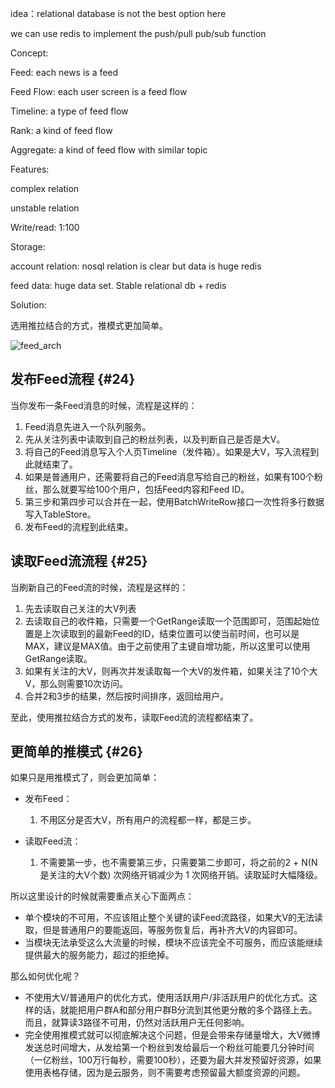 idea：relational database is not the best option here

we can use redis to implement the push/pull  pub/sub function

Concept:

Feed: each news is a feed

Feed Flow: each user screen is a feed flow

Timeline: a type of feed flow

Rank: a kind of feed flow

Aggregate: a kind of feed flow with similar topic

Features:

complex relation

unstable relation

Write/read: 1:100

Storage:

account relation: nosql relation is clear but data is huge redis

feed data: huge data set. Stable relational db + redis

Solution:

选用推拉结合的方式，推模式更加简单。

![](https://yqfile.alicdn.com/ac5465cc451372d20cafeca586a51b7560a46c1c.png "feed\_arch")

## 发布Feed流程 {#24}

当你发布一条Feed消息的时候，流程是这样的：

1. Feed消息先进入一个队列服务。
2. 先从关注列表中读取到自己的粉丝列表，以及判断自己是否是大V。
3. 将自己的Feed消息写入个人页Timeline（发件箱）。如果是大V，写入流程到此就结束了。
4. 如果是普通用户，还需要将自己的Feed消息写给自己的粉丝，如果有100个粉丝，那么就要写给100个用户，包括Feed内容和Feed ID。
5. 第三步和第四步可以合并在一起，使用BatchWriteRow接口一次性将多行数据写入TableStore。
6. 发布Feed的流程到此结束。

## 读取Feed流流程 {#25}

当刷新自己的Feed流的时候，流程是这样的：

1. 先去读取自己关注的大V列表
2. 去读取自己的收件箱，只需要一个GetRange读取一个范围即可，范围起始位置是上次读取到的最新Feed的ID，结束位置可以使当前时间，也可以是MAX，建议是MAX值。由于之前使用了主键自增功能，所以这里可以使用GetRange读取。
3. 如果有关注的大V，则再次并发读取每一个大V的发件箱，如果关注了10个大V，那么则需要10次访问。
4. 合并2和3步的结果，然后按时间排序，返回给用户。

至此，使用推拉结合方式的发布，读取Feed流的流程都结束了。

## 更简单的推模式 {#26}

如果只是用推模式了，则会更加简单：

* 发布Feed：

  1. 不用区分是否大V，所有用户的流程都一样，都是三步。

* 读取Feed流：

  1. 不需要第一步，也不需要第三步，只需要第二步即可，将之前的2 + N\(N是关注的大V个数\) 次网络开销减少为 1 次网络开销。读取延时大幅降级。



所以这里设计的时候就需要重点关心下面两点：

* 单个模块的不可用，不应该阻止整个关键的读Feed流路径，如果大V的无法读取，但是普通用户的要能返回，等服务恢复后，再补齐大V的内容即可。
* 当模块无法承受这么大流量的时候，模块不应该完全不可服务，而应该能继续提供最大的服务能力，超过的拒绝掉。

那么如何优化呢？

* 不使用大V/普通用户的优化方式，使用活跃用户/非活跃用户的优化方式。这样的话，就能把用户群A和部分用户群B分流到其他更分散的多个路径上去。而且，就算读3路径不可用，仍然对活跃用户无任何影响。
* 完全使用推模式就可以彻底解决这个问题，但是会带来存储量增大，大V微博发送总时间增大，从发给第一个粉丝到发给最后一个粉丝可能要几分钟时间（一亿粉丝，100万行每秒，需要100秒），还要为最大并发预留好资源，如果使用表格存储，因为是云服务，则不需要考虑预留最大额度资源的问题。



